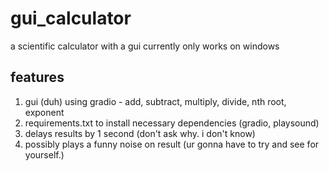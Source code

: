 # gui_calculator
a scientific calculator with a gui
currently only works on windows

## features
1. gui (duh) using gradio - add, subtract, multiply, divide, nth root, exponent
2. requirements.txt to install necessary dependencies (gradio, playsound)
3. delays results by 1 second (don't ask why. i don't know)
4. possibly plays a funny noise on result (ur gonna have to try and see for yourself.)
